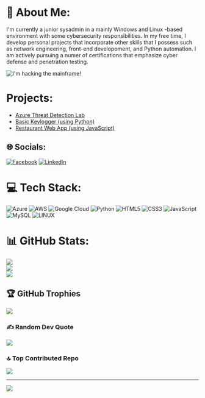 # 💫 About Me:
I'm currently a junior sysadmin in a mainly Windows and Linux -based environment with some cybersecurity responsibilities. In my free time, I develop personal projects that incorporate other skills that I possess such as network engineering, front-end developoment, and Python automation. I am actively pursuing a numer of certifications that emphasize cyber defense and penetration testing.

![I'm hacking the mainframe!](https://user-images.githubusercontent.com/67354346/232254717-28f8cd8e-1a2c-476c-91a4-09a0c14400c0.gif)

# Projects:
- [Azure Threat Detection Lab](https://github.com/JAlexander35/MS-Azure-Dectection-Lab)
- [Basic Keylogger (using Python)](https://github.com/JAlexander35/Keylogger/blob/main/README.md)
- [Restaurant Web App (using JavaScript)](https://github.com/JAlexander35/RestaurantWebApp)


## 🌐 Socials:
[![Facebook](https://img.shields.io/badge/Facebook-%231877F2.svg?logo=Facebook&logoColor=white)](https://www.facebook.com/justin.alexander.731/) [![LinkedIn](https://img.shields.io/badge/LinkedIn-%230077B5.svg?logo=linkedin&logoColor=white)](https://www.linkedin.com/public-profile/settings?lipi=urn%3Ali%3Apage%3Ad_flagship3_profile_self_edit_contact-info%3BnNxPs1D7R1%2B6rCKNV%2Bp36A%3D%3D) 

# 💻 Tech Stack:
![Azure](https://img.shields.io/badge/azure-%230072C6.svg?style=for-the-badge&logo=azure-devops&logoColor=white) ![AWS](https://img.shields.io/badge/AWS-%23FF9900.svg?style=for-the-badge&logo=amazon-aws&logoColor=white) ![Google Cloud](https://img.shields.io/badge/Google%20Cloud-%234285F4.svg?style=for-the-badge&logo=google-cloud&logoColor=white) ![Python](https://img.shields.io/badge/python-3670A0?style=for-the-badge&logo=python&logoColor=ffdd54) ![HTML5](https://img.shields.io/badge/html5-%23E34F26.svg?style=for-the-badge&logo=html5&logoColor=white) ![CSS3](https://img.shields.io/badge/css3-%231572B6.svg?style=for-the-badge&logo=css3&logoColor=white) ![JavaScript](https://img.shields.io/badge/javascript-%23323330.svg?style=for-the-badge&logo=javascript&logoColor=%23F7DF1E) ![MySQL](https://img.shields.io/badge/mysql-%2300f.svg?style=for-the-badge&logo=mysql&logoColor=white) ![LINUX](https://img.shields.io/badge/Linux-FCC624?style=for-the-badge&logo=linux&logoColor=black)
# 📊 GitHub Stats:
![](https://github-readme-stats.vercel.app/api?username=JAlexander35&theme=dark&hide_border=false&include_all_commits=true&count_private=false)<br/>
![](https://github-readme-streak-stats.herokuapp.com/?user=JAlexander35&theme=dark&hide_border=false)<br/>
![](https://github-readme-stats.vercel.app/api/top-langs/?username=JAlexander35&theme=dark&hide_border=false&include_all_commits=true&count_private=false&layout=compact)

## 🏆 GitHub Trophies
![](https://github-profile-trophy.vercel.app/?username=JAlexander35&theme=radical&no-frame=false&no-bg=true&margin-w=4)

### ✍️ Random Dev Quote
![](https://quotes-github-readme.vercel.app/api?type=vetical&theme=radical)

### 🔝 Top Contributed Repo
![](https://github-contributor-stats.vercel.app/api?username=JAlexander35&limit=5&theme=tokyonight&combine_all_yearly_contributions=true)

---
[![](https://visitcount.itsvg.in/api?id=JAlexander35&icon=3&color=0)](https://visitcount.itsvg.in)

<!-- Proudly created with GPRM ( https://gprm.itsvg.in ) -->
